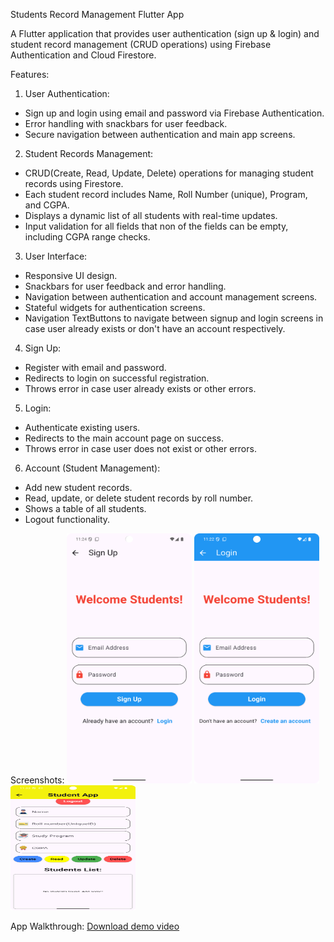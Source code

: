 Students Record Management Flutter App

A Flutter application that provides user authentication (sign up & login) and student record management (CRUD operations) using Firebase Authentication and Cloud Firestore.

Features:
 
1. User Authentication:

* Sign up and login using email and password via Firebase Authentication.
* Error handling with snackbars for user feedback.
* Secure navigation between authentication and main app screens.


2. Student Records Management:

* CRUD(Create, Read, Update, Delete) operations for managing student records using Firestore.
* Each student record includes Name, Roll Number (unique), Program, and CGPA.
* Displays a dynamic list of all students with real-time updates.
* Input validation for all fields that non of the fields can be empty, including CGPA range checks.

3. User Interface:

* Responsive UI design.
* Snackbars for user feedback and error handling.
* Navigation between authentication and account management screens.
* Stateful widgets for authentication screens.
* Navigation TextButtons to navigate between signup and login screens in case user already exists or don't have an account respectively.


4. Sign Up:

* Register with email and password.
* Redirects to login on successful registration.
* Throws error in case user already exists or other errors.

5. Login:

* Authenticate existing users.
* Redirects to the main account page on success.
* Throws error in case user does not exist or other errors.

6. Account (Student Management):

* Add new student records.
* Read, update, or delete student records by roll number.
* Shows a table of all students.
* Logout functionality.

Screenshots:
<img src="assets/images/3.png" height="400" width="200" />
<img src="assets/images/2.png" height="400" width="200" />
<img src="assets/images/1.png" height="200" width="200" />


App Walkthrough:
[Download demo video](assets/videos/v1.mp4)
